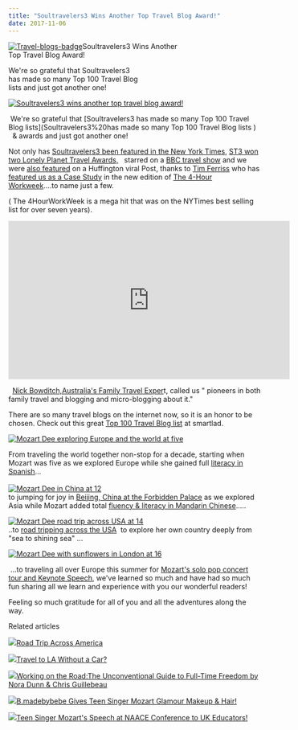 ```yaml
---
title: "Soultravelers3 Wins Another Top Travel Blog Award!"
date: 2017-11-06
---
```


[![Travel-blogs-badge](https://pub-ac94b3f306b24c0dba4238943c97f2e1.r2.dev/6a00e5502a9507883301b7c93140fd970b.png "Travel-blogs-badge")](https://pub-ac94b3f306b24c0dba4238943c97f2e1.r2.dev/6a00e5502a9507883301b7c93140fd970b.png)[](https://pub-ac94b3f306b24c0dba4238943c97f2e1.r2.dev/6a00e5502a9507883301b7c93458ca970b-150x150-1.png)Soultravelers3 Wins Another  
Top Travel Blog Award!  
  
We're so grateful that Soultravelers3   
has made so many Top 100 Travel Blog   
lists and just got another one!

<!--more-->  
[![Soultravelers3 wins another top travel blog award!](https://pub-ac94b3f306b24c0dba4238943c97f2e1.r2.dev/6a00e5502a9507883301b7c93155bf970b.png "Soultravelers3 wins another top travel blog award!")](https://pub-ac94b3f306b24c0dba4238943c97f2e1.r2.dev/6a00e5502a9507883301b7c93155bf970b.png)  
  
  
 We're so grateful that [Soultravelers3 has made so many Top 100 Travel Blog lists](Soultravelers3%20has made so many Top 100 Travel Blog lists )   & awards and just got another one!  
  
Not only has [Soultravelers3 been featured in the New York Times](https://frugaltraveler.blogs.nytimes.com/2009/11/11/qa-with-jeanne-dee-the-nomadic-family-traveler/), [ST3 won two Lonely Planet Travel Awards,](https://www.youtube.com/watch?v=aVWTLrFMI0c)   starred on a [BBC travel show](http://soultravelers3new.local/2010/12/bbc-interviews-soultravelers3-on-social-media-and-travel.html "soultravelers3 on BBC travel show") and we were [also featured](http://www.huffingtonpost.com/tim-ferriss/cold-remedy-18-real-world_b_415900.html) on a Huffington viral Post, thanks to [Tim Ferriss](http://www.fourhourworkweek.com/blog/) who has [featured us as a Case Study](http://soultravelers3new.local/2010/03/the-4hour-workweek-review-by-world-traveling-family-rich-global-digital-lifestyle-design.html "Soultravelers3 case study in Four Hour Work Week") in the new edition of [The 4-Hour Workweek](http://www.fourhourworkweek.com/)....to name just a few.    
  
( The 4HourWorkWeek is a mega hit that was on the NYTimes best selling list for over seven years).   
  

<iframe allowfullscreen src="https://www.youtube.com/embed/aVWTLrFMI0c" height="315" frameborder="0" width="560"></iframe>

  
  
  [Nick Bowditch,Australia's Family Travel Exper](http://nickbowditchtravel.com/family-travel-twitter)t, called us " pioneers in both family travel and blogging and micro-blogging about it."  
  
There are so many travel blogs on the internet now, so it is an honor to be chosen. Check out this great [Top 100 Travel Blog list](https://thesmartlad.com/travel-blogs/) at smartlad.  
  
[![Mozart Dee exploring Europe and the world at five ](https://pub-ac94b3f306b24c0dba4238943c97f2e1.r2.dev/6a00e5502a9507883301b8d2bba7c6970c.png "Mozart Dee exploring Europe and the world at five ")](https://pub-ac94b3f306b24c0dba4238943c97f2e1.r2.dev/6a00e5502a9507883301b8d2bba7c6970c.png)  
  
From traveling the world together non-stop for a decade, starting when Mozart was five as we explored Europe while she gained full [literacy in Spanish](http://soultravelers3new.local/2013/05/learning-spanish-in-spain.html "learning spanish in spain")...[  
](https://pub-ac94b3f306b24c0dba4238943c97f2e1.r2.dev/6a00e5502a9507883301bb09d77a34970d-150x150-1.png)[  
](https://thesmartlad.com/travel-blogs/ "top 100 travel blog list")[![Mozart Dee in China at 12](https://pub-ac94b3f306b24c0dba4238943c97f2e1.r2.dev/6a00e5502a9507883301bb09d4a581970d.png "Mozart Dee in China at 12")](https://pub-ac94b3f306b24c0dba4238943c97f2e1.r2.dev/6a00e5502a9507883301bb09d4a581970d.png)  
to jumping for joy in [Beijing, China at the Forbidden Palace](http://soultravelers3new.local/2012/11/forbidden-city-and-beijings-best.html) as we explored Asia while Mozart added total [fluency & literacy in Mandarin Chinese](http://soultravelers3new.local/2013/06/fluent-mandarin.html).....  
  
[![Mozart Dee road trip across USA at 14](https://pub-ac94b3f306b24c0dba4238943c97f2e1.r2.dev/6a00e5502a9507883301b8d2bbddd2970c.png "Mozart Dee road trip across USA at 14")](https://pub-ac94b3f306b24c0dba4238943c97f2e1.r2.dev/6a00e5502a9507883301b8d2bbddd2970c.png)  
..to [road tripping across the USA](http://soultravelers3new.local/2015/07/road-trip-across-america.html "road trip across America")  to explore her own country deeply from "sea to shining sea" ...  
  
[![Mozart Dee with sunflowers in London at 16](https://pub-ac94b3f306b24c0dba4238943c97f2e1.r2.dev/6a00e5502a9507883301b7c9318285970b.png "Mozart Dee with sunflowers in London at 16")](https://pub-ac94b3f306b24c0dba4238943c97f2e1.r2.dev/6a00e5502a9507883301b7c9318285970b.png)

 ...to traveling all over Europe this summer for [Mozart's solo pop concert tour and Keynote Speech](http://soultravelers3new.local/2017/06/mozartignitetour-in-europe-mozart-dees-keynote-speech.html#more), we've learned so much and have had so much fun sharing all we learn and experience with you our wonderful readers!  
  
Feeling so much gratitude for all of you and all the adventures along the way. 

Related articles

[![](http://i.zemanta.com/354543600_80_80.jpg)](http://soultravelers3new.local/2015/07/road-trip-across-america.html)[Road Trip Across America](http://soultravelers3new.local/2015/07/road-trip-across-america.html)

[![](http://i.zemanta.com/355703992_80_80.jpg)](http://soultravelers3new.local/2015/08/travel-to-la-without-a-car-.html)[Travel to LA Without a Car?](http://soultravelers3new.local/2015/08/travel-to-la-without-a-car-.html)

[![](http://i.zemanta.com/333335991_80_80.jpg)](http://soultravelers3new.local/2015/03/working-on-the-roadthe-unconventional-guide-to-full-time-freedom-by-nora-dunn-chris-guillebeau-.html)[Working on the Road:The Unconventional Guide to Full-Time Freedom by Nora Dunn & Chris Guillebeau](http://soultravelers3new.local/2015/03/working-on-the-roadthe-unconventional-guide-to-full-time-freedom-by-nora-dunn-chris-guillebeau-.html)

[![](http://i.zemanta.com/338454533_80_80.jpg)](http://soultravelers3new.local/2015/04/bmadebybebe-gives-teen-singer-mozart-glamour-makeup-hair.html)[B.madebybebe Gives Teen Singer Mozart Glamour Makeup & Hair!](http://soultravelers3new.local/2015/04/bmadebybebe-gives-teen-singer-mozart-glamour-makeup-hair.html)

[![](http://i.zemanta.com/341931598_80_80.jpg)](http://soultravelers3new.local/2015/05/teen-singer-mozarts-speech-at-naace-conference-to-uk-educators.html)[Teen Singer Mozart's Speech at NAACE Conference to UK Educators!](http://soultravelers3new.local/2015/05/teen-singer-mozarts-speech-at-naace-conference-to-uk-educators.html)
